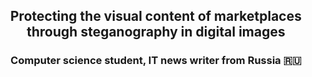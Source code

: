 <h2 align="center">Protecting the visual content of marketplaces through steganography in digital images</h2>
<h3 align="center">Computer science student, IT news writer from Russia 🇷🇺</h3>
